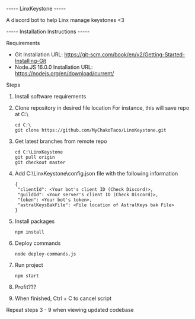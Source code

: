 ----- LinxKeystone -----

A discord bot to help Linx manage keystones <3

----- Installation Instructions -----

Requirements
  - Git
    Installation URL: https://git-scm.com/book/en/v2/Getting-Started-Installing-Git
  - Node.JS 16.0.0
    Installation URL: https://nodejs.org/en/download/current/

Steps
1.  Install software requirements
2.  Clone repository in desired file location
    For instance, this will save repo at C:\

    ```
    cd C:\
    git clone https://github.com/MyChakoTaco/LinxKeystone.git
    ```

3.  Get latest branches from remote repo

    ```
    cd C:\LinxKeystone
    git pull origin
    git checkout master
    ```

4.  Add C:\LinxKeystone\config.json file with the following information

    ```
    {
     "clientId": <Your bot's client ID (Check Discord)>,
     "guildId": <Your server's client ID (Check Discord)>,
     "token": <Your bot's token>,
     "astralKeysBakFile": <File location of AstralKeys bak File>
    }
    ```

5.  Install packages

    ```
    npm install
    ```

6.  Deploy commands

    ```
    node deploy-commands.js
    ```

7.  Run project

    ```
    npm start
    ```

8.  Profit???
9. When finished, Ctrl + C to cancel script

Repeat steps 3 - 9 when viewing updated codebase
